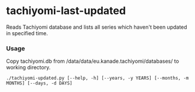# tachiyomi-last-updated
Reads Tachiyomi database and lists all series which haven't been updated in specified time.


### Usage
Copy tachiyomi.db from /data/data/eu.kanade.tachiyomi/databases/ to working directory.

`./tachiyomi-updated.py [--help, -h] [--years, -y YEARS] [--months, -m MONTHS] [--days, -d DAYS]`

